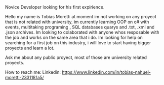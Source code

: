 Novice Developer looking for his first expirience.

Hello my name is Tobias Moretti at moment im not working on any proyect that is not related with university, im currently learning OOP on c# with events, multitaking programing , SQL databases quarys and .txt, .xml and .json archives. Im looking to colaborated with anyone whos resposable with the job and works on the same area that i do. Im looking for help on searching for a first job on this industry, i will love to start having bigger proyects and learn a lot.

Ask me about any public proyect, most of those are university related proyects.

How to reach me: Linkedin: https://www.linkedin.com/in/tobias-nahuel-moretti-2331181a5/
